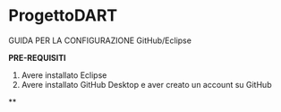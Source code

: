 # ProgettoDART

GUIDA PER LA CONFIGURAZIONE GitHub/Eclipse

**PRE-REQUISITI**
1.  Avere installato Eclipse
2.  Avere installato GitHub Desktop e aver creato un account su GitHub

**
